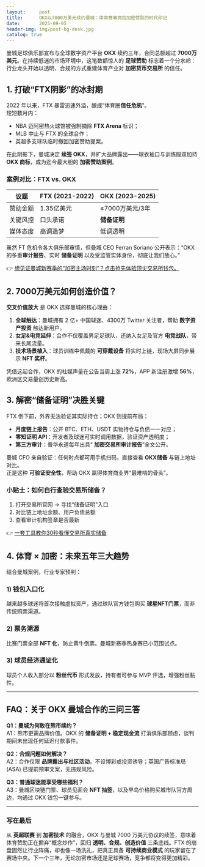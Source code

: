 ```yaml
---
layout:     post
title:      OKX以7000万美元续约曼城：体育赛事拥抱加密赞助的时代印记
date:       2025-09-05
header-img: img/post-bg-desk.jpg
catalog: true
---
```


曼城足球俱乐部宣布与全球数字资产平台 **OKX** 续约三年，合同总额超过 **7000万美元**。在持续低迷的市场环境中，这笔数额惊人的 **足球赞助** 标志着一个分水岭：行业龙头开始以透明、合规的方式重建体育产业对 **加密货币交易所** 的信任。

## 1. 打破“FTX阴影”的冰封期

2022 年以来，FTX 暴雷迅速外溢，酿成“体育圈**信任危机**”。  
短短数月内：

* NBA 迈阿密热火球馆被强制摘除 **FTX Arena** 标识；  
* MLB 中止与 FTX 的全球合作；  
* 英超多支球队临时撤回加密赞助提案。

在此阴影下，曼城决定 **续签 OKX**，并扩大品牌露出——球衣袖口与训练服双加持 **OKX 商标**，成为迄今最大胆的 **加密赞助案例**。

### 案例对比：FTX vs. OKX
| 议题 | FTX (2021-2022) | OKX (2023-2025) |
|---|---|---|
| 赞助金额 | 1.35亿美元 | ≥7000万美元/3年 |
| 关键风控 | 口头承诺 | **储备证明** |
| 媒体态度 | 高调造梦 | 低调透明 |

虽然 FT 危机令各大俱乐部审慎，但曼城 CEO Ferran Soriano 公开表示：“OKX 的多重**审计报告**、实时 **储备证明** 以及受监管实体身份，彻底让我们放心。”

👉 [想见证曼城新赛季的“加密主场时刻”？点击抢先体验顶尖交易所钱包。](https://okxdog.com/)

## 2. 7000万美元如何创造价值？

**交叉价值放大** 是 OKX 选择曼城的核心理由：

1. **全球触达**：曼城拥有 2 亿+ 中国球迷、4300万 Twitter 关注者，帮助 **数字资产投资** 触达新用户。  
2. **女足&电竞延伸**：合作不仅覆盖男足足球队，还纳入女足及官方 **电竞战队**，带来长尾流量。  
3. **技术场景植入**：球员训练中佩戴的 **可穿戴设备** 将实时上链，现场大屏同步展示 **NFT 奖杯**。

凭借这起合作，OKX 的社媒声量在公告当周上涨 **72%**，APP 新注册激增 **56%**，欧洲区交易量创历史新高。

## 3. 解密“储备证明”决胜关键

FTX 倒下前，外界无法验证其实际持仓；OKX 则提前布局：

* **月度链上报告**：公开 BTC、ETH、USDT 实物持仓与负债一一对应；
* **零知证明 API**：开发者及球迷可实时调用数据，验证资产透明度；
* **第三方审计**：普华永道每年出具“ **加密交易所审计报告**”全文公开。

曼城 CFO 亲自验证：任何时点都可用手机扫码，直接查看 **OKX储备** 与链上地址对比。  
正是这种 **可验证安全性**，帮助 OKX 赢得体育商业界“最难啃的骨头”。

### 小贴士：如何自行查验交易所储备？
1. 打开交易所官网 → 寻找“储备证明”入口  
2. 对比链上地址余额、用户负债总额  
3. 查看审计机构签章是否最新

👉 [一套工具教你30秒看懂交易所真实储备](https://okxdog.com/)

## 4. 体育 × 加密：未来五年三大趋势

结合曼城案例，行业专家预判：

### 1) **钱包入口化**  
越来越多球迷将首次接触虚拟资产，通过球队官方钱包购买 **球星NFT门票**，而非传统购票渠道。

### 2) **票务溯源**  
比赛门票全部 **NFT 化**，防止黄牛倒票。曼城新赛季热身赛已小范围试点。

### 3) **球员经济通证化**  
球员个人收入部分以 **粉丝代币** 形式发放，持有者可参与 MVP 评选，增强粉丝黏性。

---

## FAQ：关于 OKX 曼城合作的三问三答

**Q1：曼城为何敢在熊市续约？**  
A1：熊市更需品牌价值。OKX 的 **储备证明 + 稳定现金流** 打消俱乐部顾虑，谈判期间未出现任何延迟付款事件。

**Q2：合规问题如何解决？**  
A2：合作仅限 **品牌露出与社区活动**，不设博彩或投资诱导；英国广告标准局 (ASA) 已提前预审文案，无违规风险。

**Q3：普通球迷能享受哪些福利？**  
A3：曼城区块链门票、球员见面会 **NFT 抽签**，以及早鸟价格购买城市队官方周边，均通过 OKX 钱包一键参与。

---

### 写在最后

从 **英超联赛** 到 **加密技术** 的融合，OKX 与曼城 7000 万美元协议的续签，意味着体育赞助正在摒弃“概念炒作”，回归 **透明、合规、创造价值** 三条底线。FTX 的崩盘固然让行业阵痛，却也像一场洗礼，把真正具备 **可持续商业模式** 的玩家留在了赛场中央。下一个三年，无论加密市场还是足球赛场，竞争都将变得更加精彩。